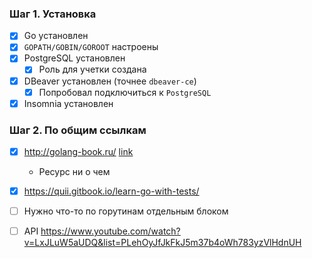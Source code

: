 ### Шаг 1. Установка

* [x] Go установлен
* [x] ```GOPATH/GOBIN/GOROOT``` настроены
* [x] PostgreSQL установлен
    * [x] Роль для учетки создана
* [x] DBeaver установлен (точнее ```dbeaver-ce```)
    * [x] Попробовал подключиться к ```PostgreSQL```
* [x] Insomnia установлен

### Шаг 2. По общим ссылкам
* [x] http://golang-book.ru/ [link](https://github.com/vlasove/materials/tree/master/gobook)
    * Ресурс ни о чем 
* [x] https://quii.gitbook.io/learn-go-with-tests/
* [ ] Нужно что-то по горутинам отдельным блоком
* [ ] API https://www.youtube.com/watch?v=LxJLuW5aUDQ&list=PLehOyJfJkFkJ5m37b4oWh783yzVlHdnUH


